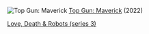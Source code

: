 <!--
.. title: Media in June
.. slug: media-in-june23
.. date: 2023-08-27 13:36:48 UTC-05:00
.. tags: media,movie,book,videogame,podcast
-->

![Top Gun: Maverick](/files/2023/top-gun-maverick.webp)
[Top Gun: Maverick](https://www.imdb.com/title/tt1745960/) (2022)

[Love, Death & Robots (series 3)](https://www.imdb.com/title/tt9561862/episodes?season=3)

